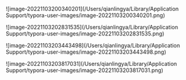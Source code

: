 ![image-20221103200340201](/Users/qianlingya/Library/Application Support/typora-user-images/image-20221103200340201.png)



![image-20221103202831535](/Users/qianlingya/Library/Application Support/typora-user-images/image-20221103202831535.png)





![image-20221103203443498](/Users/qianlingya/Library/Application Support/typora-user-images/image-20221103203443498.png)





![image-20221103203817031](/Users/qianlingya/Library/Application Support/typora-user-images/image-20221103203817031.png)

